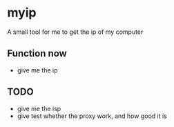 # myip
A small tool for me to get the ip of my computer 


## Function now
* give me the ip

## TODO
* give me the isp
* give test whether the proxy work, and how good it is

